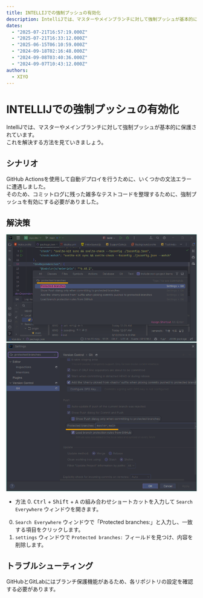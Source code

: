 ```yaml
---
title: INTELLIJでの強制プッシュの有効化
description: IntelliJでは、マスターやメインブランチに対して強制プッシュが基本的に保護されています。 \
dates:
  - "2025-07-21T16:57:19.000Z"
  - "2025-07-21T16:33:12.000Z"
  - "2025-06-15T06:10:59.000Z"
  - "2024-09-18T02:16:48.000Z"
  - "2024-09-08T03:40:36.000Z"
  - "2024-09-07T10:43:12.000Z"
authors:
  - XIYO
---
```

# INTELLIJでの強制プッシュの有効化

IntelliJでは、マスターやメインブランチに対して強制プッシュが基本的に保護されています。 \
これを解決する方法を見ていきましょう。

## シナリオ

GitHub Actionsを使用して自動デプロイを行うために、いくつかの文法エラーに遭遇しました。 \
そのため、コミットログに残った雑多なテストコードを整理するために、強制プッシュを有効にする必要がありました。

## 解決策

!["search everywhere" を開く](./assets/enable-force-push-20240918104825841.png)
!["protected branch" フィールドを修正](./assets/enable-force-push-20240918104833418.png)

- 方法 0. <kbd>Ctrl</kbd> + <kbd>Shift</kbd> + <kbd>A</kbd> の組み合わせショートカットを入力して `Search Everywhere` ウィンドウを開きます。  
0. `Search Everywhere` ウィンドウで「Protected branches:」と入力し、一致する項目をクリックします。  
0. `settings` ウィンドウで `Protected branches:` フィールドを見つけ、内容を削除します。

## トラブルシューティング

GitHubとGitLabにはブランチ保護機能があるため、各リポジトリの設定を確認する必要があります。

